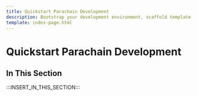 ```yaml
---
title: Quickstart Parachain Development
description: Bootstrap your development environment, scaffold template-based projects, deploy local networks, and simplify your workflow with tools for parachain developers.
template: index-page.html
---
```


# Quickstart Parachain Development

## In This Section

:::INSERT_IN_THIS_SECTION:::
